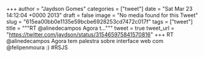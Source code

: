 
+++
author = "Jaydson Gomes"
categories = ["tweet"]
date = "Sat Mar 23 14:12:04 +0000 2013"
draft = false
image = "No media found for this Tweet"
slug = "615ea00bb0e1135e59bcbe6928253cd7472c017f"
tags = ["tweet"]
title = """RT @alinedecampos Agora t..."""
tweet = true
tweet_url = "https://twitter.com/jaydson/status/315465975841570816"
+++
RT @alinedecampos Agora tem palestra sobre interface web com @felipenmoura :) #RSJS
